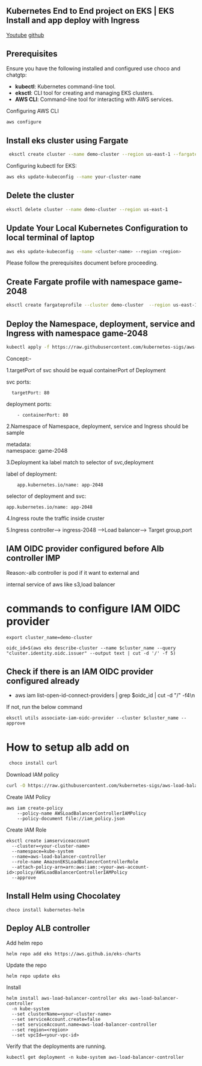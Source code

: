 ## Kubernetes End to End project on EKS | EKS Install and app deploy with Ingress 

[Youtube](https://www.youtube.com/watch?v=RRCrY12VY_s&list=PLdpzxOOAlwvLNOxX0RfndiYSt1Le9azze&index=25)
[github](https://github.com/iam-veeramalla/aws-devops-zero-to-hero/tree/main/day-22)

## Prerequisites

Ensure you have the following installed and configured use choco and chatgtp:

- **kubectl**: Kubernetes command-line tool.
- **eksctl**: CLI tool for creating and managing EKS clusters.
- **AWS CLI**: Command-line tool for interacting with AWS services.

Configuring AWS CLI
```bash
aws configure
```
## Install eks cluster using Fargate


```bash
 eksctl create cluster --name demo-cluster --region us-east-1 --fargate
```
Configuring kubectl for EKS:
```bash
aws eks update-kubeconfig --name your-cluster-name
```

## Delete the cluster


```bash
eksctl delete cluster --name demo-cluster --region us-east-1
```

## Update Your Local Kubernetes Configuration to local terminal of laptop


```bash
aws eks update-kubeconfig --name <cluster-name> --region <region>

```

Please follow the prerequisites document before proceeding.



## Create Fargate profile with namespace game-2048

```bash
eksctl create fargateprofile --cluster demo-cluster  --region us-east-1  --name alb-sample-app  --namespace game-2048
```
## Deploy the Namespace, deployment, service and Ingress with namespace game-2048

```bash
kubectl apply -f https://raw.githubusercontent.com/kubernetes-sigs/aws-load-balancer-controller/v2.5.4/docs/examples/2048/2048_full.yaml
```
Concept:-

1.targetPort of svc should be equal containerPort of Deployment

svc  ports:

      targetPort: 80

 deployment ports:

        - containerPort: 80


2.Namespace of Namespace, deployment, service and Ingress should be sample

metadata:  
     namespace: game-2048


3.Deployment ka label match to selector of svc,deployment 

label of deployment:

        app.kubernetes.io/name: app-2048

selector of deployment and svc:


    app.kubernetes.io/name: app-2048

4.Ingress route the traffic inside cruster

5.Ingress controller--> ingress-2048 -->Load balancer--> Target group,port


## IAM OIDC provider configured before Alb controller IMP
Reason:-alb controller is pod if it want to external and

 internal service of aws like  s3,load balancer

# commands to configure IAM OIDC provider 

```
export cluster_name=demo-cluster
```

```
oidc_id=$(aws eks describe-cluster --name $cluster_name --query "cluster.identity.oidc.issuer" --output text | cut -d '/' -f 5) 
```

## Check if there is an IAM OIDC provider configured already

- aws iam list-open-id-connect-providers | grep $oidc_id | cut -d "/" -f4\n 

If not, run the below command

```
eksctl utils associate-iam-oidc-provider --cluster $cluster_name --approve
```
# How to setup alb add on

```bash
 choco install curl
```

Download IAM policy


```bash
curl -O https://raw.githubusercontent.com/kubernetes-sigs/aws-load-balancer-controller/v2.5.4/docs/install/iam_policy.json
```

Create IAM Policy

```
aws iam create-policy 
    --policy-name AWSLoadBalancerControllerIAMPolicy 
    --policy-document file://iam_policy.json
```

Create IAM Role

```
eksctl create iamserviceaccount 
  --cluster=<your-cluster-name> 
  --namespace=kube-system 
  --name=aws-load-balancer-controller 
  --role-name AmazonEKSLoadBalancerControllerRole 
  --attach-policy-arn=arn:aws:iam::<your-aws-account-id>:policy/AWSLoadBalancerControllerIAMPolicy 
  --approve
```
## Install Helm using Chocolatey
```
choco install kubernetes-helm
```
## Deploy ALB controller


Add helm repo

```
helm repo add eks https://aws.github.io/eks-charts
```

Update the repo

```
helm repo update eks
```

Install

```
helm install aws-load-balancer-controller eks aws-load-balancer-controller            
  -n kube-system 
  --set clusterName=<your-cluster-name> 
  --set serviceAccount.create=false 
  --set serviceAccount.name=aws-load-balancer-controller 
  --set region=<region> 
  --set vpcId=<your-vpc-id>
```

Verify that the deployments are running.

```
kubectl get deployment -n kube-system aws-load-balancer-controller
```